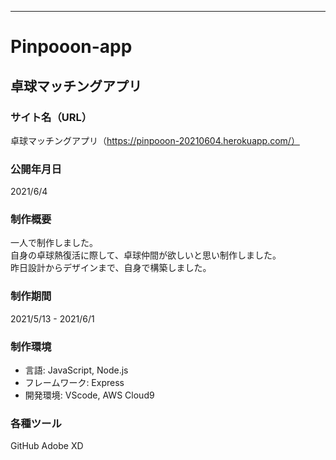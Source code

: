 ---------------------------
# Pinpooon-app
卓球マッチングアプリ
---------------------------
### サイト名（URL）
卓球マッチングアプリ（https://pinpooon-20210604.herokuapp.com/）

### 公開年月日
2021/6/4

### 制作概要
一人で制作しました。<br>
自身の卓球熱復活に際して、卓球仲間が欲しいと思い制作しました。<br>
昨日設計からデザインまで、自身で構築しました。

### 制作期間
2021/5/13 - 2021/6/1

### 制作環境
- 言語: JavaScript, Node.js
- フレームワーク: Express
- 開発環境: VScode, AWS Cloud9


### 各種ツール
GitHub
Adobe XD
